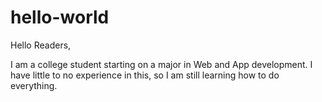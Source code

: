 # hello-world

Hello Readers,

I am a college student starting on a major in Web and App development. I have little to no experience in this, so I am still learning how to do everything.
